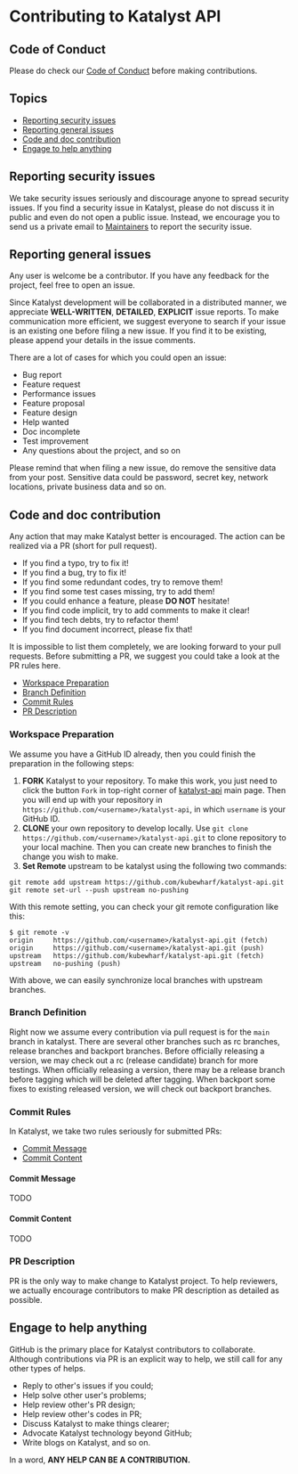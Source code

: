 # Contributing to Katalyst API

## Code of Conduct

Please do check our [Code of Conduct](CODE_OF_CONDUCT.md) before making contributions.

## Topics

* [Reporting security issues](#reporting-security-issues)
* [Reporting general issues](#reporting-general-issues)
* [Code and doc contribution](#code-and-doc-contribution)
* [Engage to help anything](#engage-to-help-anything)

## Reporting security issues

We take security issues seriously and discourage anyone to spread security issues. 
If you find a security issue in Katalyst, please do not discuss it in public and even do not open a public issue. 
Instead, we encourage you to send us a private email to [Maintainers](MAINTAINERS.md) to report the security issue.

## Reporting general issues

Any user is welcome be a contributor. If you have any feedback for the project, feel free to open an issue.

Since Katalyst development will be collaborated in a distributed manner, we appreciate **WELL-WRITTEN**, **DETAILED**, **EXPLICIT** issue reports. 
To make communication more efficient, we suggest everyone to search if your issue is an existing one before filing a new issue. If you find it to be existing, please append your details in the issue comments.

There are a lot of cases for which you could open an issue:

* Bug report
* Feature request
* Performance issues
* Feature proposal
* Feature design
* Help wanted
* Doc incomplete
* Test improvement
* Any questions about the project, and so on

Please remind that when filing a new issue, do remove the sensitive data from your post. 
Sensitive data could be password, secret key, network locations, private business data and so on.

## Code and doc contribution

Any action that may make Katalyst better is encouraged. The action can be realized via a PR (short for pull request).

* If you find a typo, try to fix it!
* If you find a bug, try to fix it!
* If you find some redundant codes, try to remove them!
* If you find some test cases missing, try to add them!
* If you could enhance a feature, please **DO NOT** hesitate!
* If you find code implicit, try to add comments to make it clear!
* If you find tech debts, try to refactor them!
* If you find document incorrect, please fix that!

It is impossible to list them completely, we are looking forward to your pull requests.
Before submitting a PR, we suggest you could take a look at the PR rules here.

* [Workspace Preparation](#workspace-preparation)
* [Branch Definition](#branch-definition)
* [Commit Rules](#commit-rules)
* [PR Description](#pr-description)

### Workspace Preparation

We assume you have a GitHub ID already, then you could finish the preparation in the following steps:

1. **FORK** Katalyst to your repository. To make this work, you just need to click the button `Fork` in top-right corner of [katalyst-api](https://github.com/kubewharf/katalyst-api) main page. Then you will end up with your repository in `https://github.com/<username>/katalyst-api`, in which `username` is your GitHub ID.
2. **CLONE** your own repository to develop locally. Use `git clone https://github.com/<username>/katalyst-api.git` to clone repository to your local machine. Then you can create new branches to finish the change you wish to make.
3. **Set Remote** upstream to be katalyst using the following two commands:

```
git remote add upstream https://github.com/kubewharf/katalyst-api.git
git remote set-url --push upstream no-pushing
```

With this remote setting, you can check your git remote configuration like this:

```
$ git remote -v
origin     https://github.com/<username>/katalyst-api.git (fetch)
origin     https://github.com/<username>/katalyst-api.git (push)
upstream   https://github.com/kubewharf/katalyst-api.git (fetch)
upstream   no-pushing (push)
```

With above, we can easily synchronize local branches with upstream branches.

### Branch Definition

Right now we assume every contribution via pull request is for the `main` branch in katalyst.
There are several other branches such as rc branches, release branches and backport branches.
Before officially releasing a version, we may check out a rc (release candidate) branch for more testings.
When officially releasing a version, there may be a release branch before tagging which will be deleted after tagging.
When backport some fixes to existing released version, we will check out backport branches.

### Commit Rules

In Katalyst, we take two rules seriously for submitted PRs:

* [Commit Message](#commit-message)
* [Commit Content](#commit-content)

#### Commit Message

TODO

#### Commit Content

TODO

### PR Description

PR is the only way to make change to Katalyst project. To help reviewers, we actually encourage contributors to make PR description as detailed as possible.

## Engage to help anything

GitHub is the primary place for Katalyst contributors to collaborate. Although contributions via PR is an explicit way to help, we still call for any other types of helps.

* Reply to other's issues if you could;
* Help solve other user's problems;
* Help review other's PR design;
* Help review other's codes in PR;
* Discuss Katalyst to make things clearer;
* Advocate Katalyst technology beyond GitHub;
* Write blogs on Katalyst, and so on.

In a word, **ANY HELP CAN BE A CONTRIBUTION.**